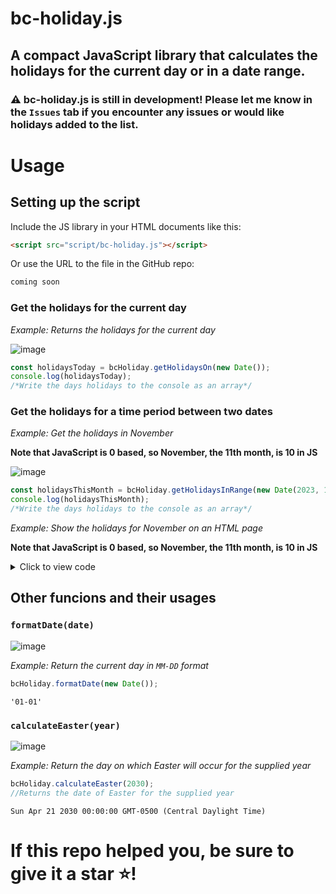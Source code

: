 # bc-holiday.js
## A compact JavaScript library that calculates the holidays for the current day or in a date range.
### ⚠️ bc-holiday.js is still in development! Please let me know in the `Issues` tab if you encounter any issues or would like holidays added to the list.

# Usage 
## Setting up the script
Include the JS library in your HTML documents like this:
```html
<script src="script/bc-holiday.js"></script>
```
Or use the URL to the file in the GitHub repo:

```html
coming soon
```

### Get the holidays for the current day

_Example: Returns the holidays for the current day_

![image](https://github.com/The-Best-Codes/bc-holiday.js/assets/106822363/222b29b5-b1ef-470e-b33e-a100d04d7c71)


```javascript
const holidaysToday = bcHoliday.getHolidaysOn(new Date());
console.log(holidaysToday);
/*Write the days holidays to the console as an array*/
```
### Get the holidays for a time period between two dates

_Example: Get the holidays in November_

**Note that JavaScript is 0 based, so November, the 11th month, is 10 in JS**

![image](https://github.com/The-Best-Codes/bc-holiday.js/assets/106822363/53a6c452-204d-44dd-81b8-278046122638)


```javascript
const holidaysThisMonth = bcHoliday.getHolidaysInRange(new Date(2023, 10, 1), new Date(2023, 10, 30));
console.log(holidaysThisMonth);
/*Write the days holidays to the console as an array*/
```

_Example: Show the holidays for November on an HTML page_

**Note that JavaScript is 0 based, so November, the 11th month, is 10 in JS**

<details>
  <summary>Click to view code</summary>

```html
<!DOCTYPE html>
<html>
<head>
  <title>Holiday List</title>
  <style>
    body {
      font-family: Arial, sans-serif;
    }

    h1 {
      text-align: center;
    }

    ul {
      list-style-type: none;
      padding: 0;
    }

    li {
      margin-bottom: 10px;
    }

    .holiday-date {
      font-weight: bold;
    }
  </style>
</head>
<body>
  <h1>Holiday List</h1>
  <ul id="holiday-list"></ul>

  <script>
    const holidaysData = bcHoliday.getHolidaysInRange(new Date(2023, 10, 1), new Date(2023, 10, 30));

    const holidayListElement = document.getElementById('holiday-list');

    for (const date in holidayData) {
      const holidayName = holidayData[date][0]; // Assuming only one holiday per date

      const listItem = document.createElement('li');
      const dateElement = document.createElement('span');
      dateElement.classList.add('holiday-date');
      dateElement.textContent = formatDate(date);
      listItem.appendChild(dateElement);
      listItem.appendChild(document.createTextNode(': ' + holidayName));

      holidayListElement.appendChild(listItem);
    }

    function formatDate(dateString) {
      const [month, day] = dateString.split('-');
      return `${getMonthName(month)} ${parseInt(day)}${getDaySuffix(parseInt(day))}`;
    }

    function getMonthName(month) {
      const monthNames = [
        'January', 'February', 'March', 'April', 'May', 'June',
        'July', 'August', 'September', 'October', 'November', 'December'
      ];
      return monthNames[parseInt(month) - 1];
    }

    function getDaySuffix(day) {
      if (day >= 11 && day <= 13) {
        return 'th';
      }

      switch (day % 10) {
        case 1:
          return 'st';
        case 2:
          return 'nd';
        case 3:
          return 'rd';
        default:
          return 'th';
      }
    }
  </script>
<script src="script/path/to/bc-holiday.js"></script>
</body>
</html>
```

</details>

## Other funcions and their usages

### `formatDate(date)`

![image](https://github.com/The-Best-Codes/bc-holiday.js/assets/106822363/44f075e0-8dc4-441a-ae3e-f14ac84e5d49)


_Example: Return the current day in `MM-DD`  format_
```javascript
bcHoliday.formatDate(new Date());
```
```
'01-01'
```
### `calculateEaster(year)`

![image](https://github.com/The-Best-Codes/bc-holiday.js/assets/106822363/3d4334be-abab-46fa-aa38-949bb154a8dd)


_Example: Return the day on which Easter will occur for the supplied year_
```javascript
bcHoliday.calculateEaster(2030);
//Returns the date of Easter for the supplied year
```
```
Sun Apr 21 2030 00:00:00 GMT-0500 (Central Daylight Time)
```


# If this repo helped you, be sure to give it a star ⭐!
